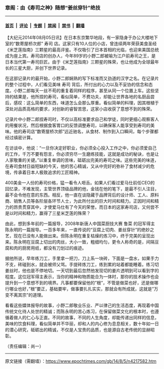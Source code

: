 ### 章阁：由《寿司之神》随想“姜丝穿针”绝技

---

#### [首页](../../../..?n4217582) &nbsp;|&nbsp; [评论](../../../../../epoch-comment?n4217582) &nbsp;|&nbsp; [专题](../../../../../epoch-special?n4217582) &nbsp;|&nbsp; [禁闻](../../../../../epoch-news?n4217582) &nbsp;|&nbsp; [禁书](../../../../../books?n4217582) &nbsp;|&nbsp; [翻墙](https://github.com/gfw-breaker/nogfw/blob/master/README.md?n4217582)


<div class="post_content" id="artbody" itemprop="articleBody">
 <!-- article content begin -->
 <p>
  【大纪元2014年08月05日讯】在日本东京繁华地段，有一家隐身于办公大楼地下室的“数寄屋桥次郎”
  <ok href="https://www.epochtimes.com/gb/tag/%E5%AF%BF%E5%8F%B8.html">
   寿司
  </ok>
  店。这家只有10人位的小店，曾连续两年荣获美食圣经《米芝莲指南》三颗星的最高评鉴。不仅吸引了日本首相的光临，也迎来美国总统成为座上宾。寿司店的创办人，今年89岁的小野二郎被喻为江户前寿司之王，是日本当代第一寿司巨匠。由于《米芝莲指南》三颗星的殊荣，也让他成为全球最年长的三星大厨，并创下世界记录。
 </p>
 <p>
  在这部记录片的最开始，小野二郎娴熟的写下标准而又劲道的汉字之名。在记录片的整个过程中，人们看见美味
  <ok href="https://www.epochtimes.com/gb/tag/%E5%AF%BF%E5%8F%B8.html">
   寿司
  </ok>
  背后，所付出的心力以及不妥协的信念和态度。小野二郎每天一丝不苟的重复着同样的程序，甚至从同一个位置上车。这些坚持的结果是，他所捏的寿司，看似简单，不费功夫，却能让世界各地的名厨品尝后，感叹：这么简单的东西，味道怎么会那么厚重。看似简单的料理，因其根植于深处对品质高格的要求，对创新的睿智苦思，这家小店收获了意想不到的殊荣。
 </p>
 <p>
  记录片中小野二郎捏寿司时，不仅以高标准要求自己和学徒，同时更细心观察客人的用餐状况，然后根据食客胃口的反馈调整寿司，以确保客人能享受到寿司的美味。他的寿司店“数寄屋桥次郎”远近驰名，从食材、制作到入口瞬间，每个步骤都经过缜密计算。
 </p>
 <p>
  在访谈中，他说：“一旦你决定好职业，你必须全心投入工作之中，你必须爱自己的工作，千万不要有怨言，你必须穷尽一生磨练技能，这就是成功的秘诀，也是让人家敬重的关键。”以重复单调的苦味，砥砺出完美的寿司之味。这些完美的味道，在寿司食材日益短缺的今天，他的苦心精诚，又从中完好的弥补了食材减少的危境，传承着日本人极致追求的工匠精神。
 </p>
 <p>
  400美金一人份的寿司价格，猛一看令人咂舌。如果人们看过爱马仕前任CEO的回忆录，不难发现，主管世界顶级品牌的他，金钱在他的笔下，是最不引人注目，最不会令他在意的东西。相反，他一直在谈隐藏于品牌背后的设计师、工人、原料商、销售人员等各阶层各环节人士，为此所付出的巨大时间和精力。正因时间和精力的昂贵贯穿其中，才使爱马仕有了今天的荣誉。而日本的这家寿司店，又何尝不是以时间和精力，赢得了三星米芝莲的殊荣？
 </p>
 <p>
  由此，想到多年前的一篇报导，2008年新唐人中国菜厨技大赛
  <ok href="https://www.epochtimes.com/gb/tag/%E9%B2%81%E8%8F%9C.html">
   鲁菜
  </ok>
  的冠军得主陈永明的一篇报导。一百多年来，一直传说的“豆腐上切肉、姜丝穿针”的绝妙之艺，现在已没有人能做出来。但陈永明在重复枯燥的炼习中，终于完美的呈现出来。陈永明在豆腐上切出的肉丝，大小一致，粗细均匀，更令人称奇的是，间隔豆腐和肉的厨房用纸，都没有刀划过的痕迹。
 </p>
 <p>
  据他所说，早年练刀工，手里拿一把刀，刀上系一块砖，下面是一盘水，如果手力不支，砖碰到水，就会被师父骂。手提砖炼刀工，练到累的站着都能睡着。练习切姜丝时，他也是不停地切。一天切到最后忽然他发现切的姜片透明到可以看到字的程度。这位冠军得主表示，当你的精神和物质能合为一体时，那你的技术操作也会提升到一个意想不到的境界。凡事都要保留他的”根”，不管是做菜也好，还是做哪行哪业也好，”根”要正，基础要牢，做事要扎扎实实，那就会有所成就，这就是”万变不离其宗”的道理。
 </p>
 <p>
  看看这些媒体报导的故事，小野二郎敬业乐业、严以律己的生活态度，再现着中国传统文化待人处世的精诚；而陈永明的苦心炼习，在保留做菜文化的根本时，也遵循着做人的仁心与正直。不同的故事，不同的人生角度，却能传递出同样的信息，美味的饮食料理，看似简单并不华丽，却和人的内心修为息息相关，数十年如一日的潜心研究，砥砺出的精诚，不仅是人宝贵的品质，也是源自古老传统的显赫昭彰。
 </p>
 <p>
  （责任编辑：尚一）
 </p>
 <!-- article content end -->
 <div id="below_article_ad">
 </div>
</div>


---

原文链接（需翻墙）：https://www.epochtimes.com/gb/14/8/5/n4217582.htm